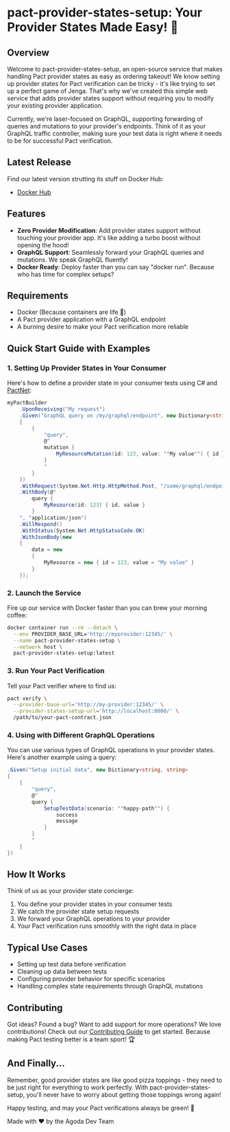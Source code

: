 # pact-provider-states-setup: Your Provider States Made Easy! 🎯
## Overview
Welcome to pact-provider-states-setup, an open-source service that makes handling Pact provider states as easy as ordering takeout! We know setting up provider states for Pact verification can be tricky - it's like trying to set up a perfect game of Jenga. That's why we've created this simple web service that adds provider states support without requiring you to modify your existing provider application.

Currently, we're laser-focused on GraphQL, supporting forwarding of queries and mutations to your provider's endpoints. Think of it as your GraphQL traffic controller, making sure your test data is right where it needs to be for successful Pact verification.

## Latest Release
Find our latest version strutting its stuff on Docker Hub:
- [Docker Hub](https://hub.docker.com/r/agoda/pact-provider-states-setup)

## Features
- **Zero Provider Modification**: Add provider states support without touching your provider app. It's like adding a turbo boost without opening the hood!
- **GraphQL Support**: Seamlessly forward your GraphQL queries and mutations. We speak GraphQL fluently!
- **Docker Ready**: Deploy faster than you can say "docker run". Because who has time for complex setups?

## Requirements
- Docker (Because containers are life 🐳)
- A Pact provider application with a GraphQL endpoint
- A burning desire to make your Pact verification more reliable

## Quick Start Guide with Examples

### 1. Setting Up Provider States in Your Consumer
Here's how to define a provider state in your consumer tests using C# and [PactNet](https://www.nuget.org/packages/PactNet/):

```csharp
myPactBuilder
    .UponReceiving("My request")
    .Given("GraphQL query on /my/graphql/endpoint", new Dictionary<string, string>
    {
        {
            "query",
            @"
            mutation {
                MyResourceMutation(id: 123, value: ""My value"") { id }
            }
            "
        }
    })
    .WithRequest(System.Net.Http.HttpMethod.Post, "/some/graphql/endpoint")
    .WithBody(@"
        query {
            MyResource(id: 123) { id, value }
        }
    ", "application/json")
    .WillRespond()
    .WithStatus(System.Net.HttpStatusCode.OK)
    .WithJsonBody(new
    {
        data = new
        {
            MyResource = new { id = 123, value = "My value" }
        }
    });
```

### 2. Launch the Service
Fire up our service with Docker faster than you can brew your morning coffee:

```bash
docker container run --rm --detach \
  --env PROVIDER_BASE_URL='http://myprovider:12345/' \
  --name pact-provider-states-setup \
  --network host \
  pact-provider-states-setup:latest
```

### 3. Run Your Pact Verification
Tell your Pact verifier where to find us:

```bash
pact verify \
  --provider-base-url='http://my-provider:12345/' \
  --provider-states-setup-url='http://localhost:8000/' \
  /path/to/your-pact-contract.json
```

### 4. Using with Different GraphQL Operations
You can use various types of GraphQL operations in your provider states. Here's another example using a query:

```csharp
.Given("Setup initial data", new Dictionary<string, string>
{
    {
        "query",
        @"
        query {
            SetupTestData(scenario: ""happy-path"") {
                success
                message
            }
        }
        "
    }
})
```

## How It Works
Think of us as your provider state concierge:
1. You define your provider states in your consumer tests
2. We catch the provider state setup requests
3. We forward your GraphQL operations to your provider
4. Your Pact verification runs smoothly with the right data in place

## Typical Use Cases
- Setting up test data before verification
- Cleaning up data between tests
- Configuring provider behavior for specific scenarios
- Handling complex state requirements through GraphQL mutations

## Contributing
Got ideas? Found a bug? Want to add support for more operations? We love contributions! Check out our [Contributing Guide](CONTRIBUTING.md) to get started. Because making Pact testing better is a team sport! 🏆

## And Finally...
Remember, good provider states are like good pizza toppings - they need to be just right for everything to work perfectly. With pact-provider-states-setup, you'll never have to worry about getting those toppings wrong again!

Happy testing, and may your Pact verifications always be green! 💚

Made with ❤️ by the Agoda Dev Team

